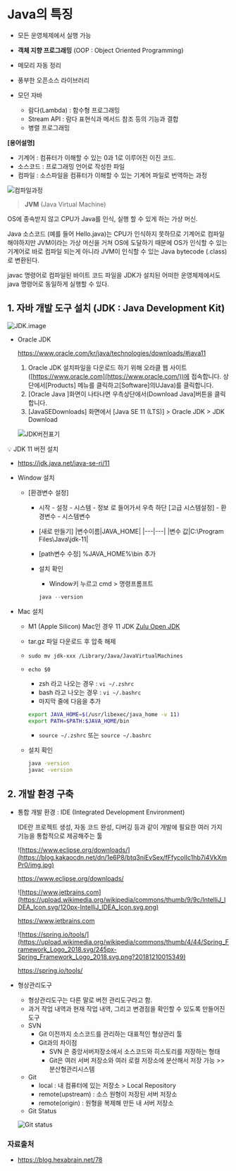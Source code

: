 # Java의 특징

- 모든 운영체제에서 실행 가능
- **객체 지향 프로그래밍** (OOP : Object Oriented Programming)
- 메모리 자동 정리

- 풍부한 오픈소스 라이브러리
- 모던 자바
    - 람다(Lambda) : 함수형 프로그래밍
    - Stream API : 람다 표현식과 메서드 참조 등의 기능과 결합
    - 병렬 프로그래밍

 **[용어설명]**

- 기계어 : 컴퓨터가 이해할 수 있는 0과 1로 이루어진 이진 코드.
- 소스코드 : 프로그래밍 언어로 작성한 파일
- 컴파일 : 소스파일을 컴퓨터가 이해할 수 있는 기계어 파일로 번역하는 과정

![컴파일과정](https://blog.kakaocdn.net/dn/RiA7a/btroWoc4vww/Bo7RiYJUjc4NFztR2VvEF1/img.png)

> **JVM** (Java Virtual Machine)
> 

OS에 종속받지 않고 CPU가 Java를 인식, 실행 할 수 있게 하는 가상 머신.

Java 소스코드 (예를 들어 Hello.java)는 CPU가 인식하지 못하므로 기계어로 컴파일 해야하지만 JVM이라는 가상 머신을 거쳐 OS에 도달하기 때문에 OS가 인식할 수 있는 기계어로 바로 컴파일 되는게 아니라 JVM이 인식할 수 있는 Java bytecode (.class)로 변환된다.

javac 명령어로 컴파일된 바이트 코드 파일을 JDK가 설치된 어떠한 운영체제에서도 java 명령어로 동일하게 실행할 수 있다.

## 1. 자바 개발 도구 설치 (JDK : Java Development Kit)

![JDK.image](https://img1.daumcdn.net/thumb/R1280x0/?scode=mtistory2&fname=https%3A%2F%2Fblog.kakaocdn.net%2Fdn%2FNTw70%2FbtrpMQx1GEE%2FTQxgVHrsir5zBQ9OP6S58k%2Fimg.png)

- Oracle JDK
    
    https://www.oracle.com/kr/java/technologies/downloads/#java11
    
    1. Oracle JDK 설치파일을 다운로드 하기 위해 오라클 웹 사이트([https://www.oracle.com](https://www.oracle.com/))에 접속합니다. 상단에서[Products] 메뉴를 클릭하고[Software]의UJava)를 클릭합니다.
    2. [Oracle Java ]화면이 나타나면 우측상단에서(Download Java]버튼을 클릭합니다.
    3. [JavaSEDownloads] 화면에서 [Java SE 11 (LTS)] > Oracle JDK > JDK Download

    ![JDK버전표기](https://encrypted-tbn3.gstatic.com/images?q=tbn:ANd9GcTVm3Tm7TwBYyheSACBuQjw4c2BOrppVecldw6_QrF6y86xQ5Bs)

💡 JDK 11 버전 설치

- https://jdk.java.net/java-se-ri/11
  
- Window 설치

  - [환경변수 설정]
    - 시작 - 설정 - 시스템 - 정보 로 들어가서 우측 하단 [고급 시스템설정] - 환경변수 - 시스템변수
    - [새로 만들기] 
      |변수이름|JAVA_HOME|
      |---|---|
      |변수 값|C:\Program Files\Java\jdk-11|
    
    - [path변수 수정]
      %JAVA_HOME%\bin 추가
    
    - 설치 확인
        - Window키 누르고 cmd > 명령프롬프트
        
        ```java
        java --version
        ```
        
- Mac 설치
    - M1 (Apple Silicon) Mac인 경우 11 JDK  [Zulu Open JDK](https://www.azul.com/downloads/?version=java-11-lts&os=macos&architecture=arm-64-bit&package=jdk)
    - tar.gz 파일 다운로드 후 압축 해제
    - `sudo mv jdk-xxx /Library/Java/JavaVirtualMachines`
    - `echo $0`
        - zsh 라고 나오는 경우 : `vi ~/.zshrc`
        - bash 라고 나오는 경우 : `vi ~/.bashrc`
        - 마지막 줄에 다음을 추가
        
        ```bash
        export JAVA_HOME=$(/usr/libexec/java_home -v 11)
        export PATH=$PATH:$JAVA_HOME/bin
        ```
        
        - `source ~/.zshrc` 또는 `source ~/.bashrc`
    - 설치 확인
        
        ```bash
        java -version
        javac -version
        ```
        
    

## 2. 개발 환경 구축

- 통합 개발 환경 : IDE (Integrated Development Environment)
    
    IDE란 프로젝트 생성, 자동 코드 완성, 디버깅 등과 같이 개발에 필요한 여러 가지 기능을 통합적으로 제공해주는 툴
    
    ![https://www.eclipse.org/downloads/](https://blog.kakaocdn.net/dn/1e6P8/btq3niEvSex/fFfycoIIc1hb7i4VkXmPr0/img.jpg)
    
    https://www.eclipse.org/downloads/
    
    ![https://www.jetbrains.com](https://upload.wikimedia.org/wikipedia/commons/thumb/9/9c/IntelliJ_IDEA_Icon.svg/120px-IntelliJ_IDEA_Icon.svg.png)
    
    https://www.jetbrains.com
    
    ![https://spring.io/tools/](https://upload.wikimedia.org/wikipedia/commons/thumb/4/44/Spring_Framework_Logo_2018.svg/245px-Spring_Framework_Logo_2018.svg.png?20181210015349)
    
    https://spring.io/tools/
  
- 형상관리도구
    - 형상관리도구는 다른 말로 버전 관리도구라고 함.
    - 과거 작업 내역과 현재 작업 내역, 그리고 변경점을 확인할 수 있도록 만들어진 도구
    - SVN
        - Git 이전까지 소스코드를 관리하는 대표적인 형상관리 툴
        - Git과의 차이점
            - SVN 은 중앙서버저장소에서 소스코드와 히스토리를 저장하는 형태
            - Git은 여러 서버 저장소와 여러 로컬 저장소에 분산해서 저장 가능 >> 분산형관리시스템
    - Git
        - local : 내 컴퓨터에 있는 저장소 > Local Repository
        - remote(upstream) : 소스 원형이 저장된 서버 저장소
        - remote(origin) : 원형을 복제해 만든 내 서버 저장소
    - Git Status
    
    ![Git status](https://git-scm.com/book/en/v2/images/lifecycle.png)

### 자료출처
- https://blog.hexabrain.net/78
